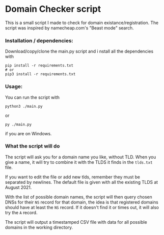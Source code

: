 # Domain Checker script
This is a small script I made to check for domain existance/registration.
The script was inspired by namecheap.com's "Beast mode" search.


### Installation / dependencies:
Download/copy/clone  the main.py script and i nstall all the dependencies with
```
pip install -r requirements.txt
# or
pip3 install -r requirements.txt

```
### Usage:

You can run the script with

```
python3 ./main.py
```
or

```
py ./main.py
```
if you are on Windows.

### What the script will do

The script will ask you for a domain name you like, without TLD. When you give a name, it will try to combine it with 
the TLDS it finds in the `tlds.txt` file. 

If you want to edit the file or add new tlds, remember they must be separated
by newlines. The default file is given with all the existing TLDS at August 2021.


With the list of possible domain names, the script will then query chosen DNSs for their `NS` record for that domain, the
idea is that registered domains should have at least the `NS` record. If it doesn't find it or times out, it will also try the `A` record.

The script will output a timestamped CSV file with data for all possible domains in the working directory.